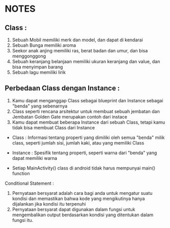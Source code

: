 # NOTES

## Class :
 1. Sebuah Mobil memiliki merk dan model, dan dapat di kendarai
 2. Sebuah Bunga memiliki aroma
 3. Seekor anak anjing memiliki ras, berat badan dan umur, dan bisa menggonggong
 4. Sebuah keranjang belanjaan memiliki ukuran keranjang dan value, dan bisa menyimpan barang
 5. Sebuah lagu memiliki lirik

## Perbedaan Class dengan Instance : 
 1. Kamu dapat menganggap Class sebagai blueprint dan Instance sebagai "benda" yang sebenarnya
 2. Class seperti rencana arsitektur untuk membuat sebuah jembatan dan Jembatan Golden Gate merupakan contoh dari instace
 3. Kamu dapat membuat beberapa Instance dari sebuah Class, tetapi kamu tidak bisa membuat Class dari Instance

* Class : Informasi tentang properti yang dimiliki oleh semua "benda" milik class, seperti jumlah sisi, jumlah kaki, atau yang memiliki Class 

* Instance : Spesifik tentang properti, seperti warna dari "benda" yang dapat memiliki warna

* Setiap MainActivity() class di android tidak harus mempunyai main() function

Conditional Statement : 
  1. Pernyataan bersyarat adalah cara bagi anda untuk mengatur suatu kondisi dan memastikan bahwa kode yang mengikutinya hanya dijalankan jika kondisi itu terpenuhi
  2. Pernyataan bersyarat dapat digunakan dalam fungsi untuk mengembalikan output berdasarkan kondisi yang ditentukan dalam fungsi itu.

